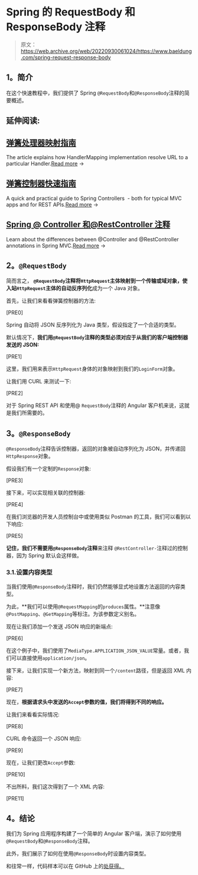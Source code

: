 # Spring 的 RequestBody 和 ResponseBody 注释

> 原文：<https://web.archive.org/web/20220930061024/https://www.baeldung.com/spring-request-response-body>

## **1。简介**

在这个快速教程中，我们提供了 Spring `@RequestBody`和`@ResponseBody`注释的简要概述。

## 延伸阅读:

## [弹簧处理器映射指南](/web/20220727020632/https://www.baeldung.com/spring-handler-mappings)

The article explains how HandlerMapping implementation resolve URL to a particular Handler.[Read more](/web/20220727020632/https://www.baeldung.com/spring-handler-mappings) →

## [弹簧控制器快速指南](/web/20220727020632/https://www.baeldung.com/spring-controllers)

A quick and practical guide to Spring Controllers  - both for typical MVC apps and for REST APIs.[Read more](/web/20220727020632/https://www.baeldung.com/spring-controllers) →

## [Spring @ Controller 和@RestController 注释](/web/20220727020632/https://www.baeldung.com/spring-controller-vs-restcontroller)

Learn about the differences between @Controller and @RestController annotations in Spring MVC.[Read more](/web/20220727020632/https://www.baeldung.com/spring-controller-vs-restcontroller) →

## **2。`@RequestBody`**

简而言之， **`@RequestBody`注释将`HttpRequest`主体映射到一个传输或域对象，使入站`HttpRequest`主体的自动反序列化**成为一个 Java 对象。

首先，让我们来看看弹簧控制器的方法:

[PRE0]

Spring 自动将 JSON 反序列化为 Java 类型，假设指定了一个合适的类型。

默认情况下，**我们用`@RequestBody`注释的类型必须对应于从我们的客户端控制器发送的 JSON:**

[PRE1]

这里，我们用来表示`HttpRequest`身体的对象映射到我们的`LoginForm`对象。

让我们用 CURL 来测试一下:

[PRE2]

对于 Spring REST API 和使用@ `RequestBody`注释的 Angular 客户机来说，这就是我们所需要的。

## **3。`@ResponseBody`**

`@ResponseBody`注释告诉控制器，返回的对象被自动序列化为 JSON，并传递回`HttpResponse`对象。

假设我们有一个定制的`Response`对象:

[PRE3]

接下来，可以实现相关联的控制器:

[PRE4]

在我们浏览器的开发人员控制台中或使用类似 Postman 的工具，我们可以看到以下响应:

[PRE5]

**记住，我们不需要用`@ResponseBody`注释**来注释 `@RestController-`注释过的控制器，因为 Spring 默认会这样做。

### 3.1.设置内容类型

当我们使用`@ResponseBody`注释时，我们仍然能够显式地设置方法返回的内容类型。

为此，**我们可以使用`@RequestMapping`的`produces`属性。**注意像`@PostMapping`、`@GetMapping`等标注。为该参数定义别名。

现在让我们添加一个发送 JSON 响应的新端点:

[PRE6]

在这个例子中，我们使用了`MediaType.APPLICATION_JSON_VALUE`常量。或者，我们可以直接使用`application/json`。

接下来，让我们实现一个新方法，映射到同一个`/content`路径，但是返回 XML 内容:

[PRE7]

现在，**根据请求头中发送的`Accept`参数的值，我们将得到不同的响应。**

让我们来看看实际情况:

[PRE8]

CURL 命令返回一个 JSON 响应:

[PRE9]

现在，让我们更改`Accept`参数:

[PRE10]

不出所料，我们这次得到了一个 XML 内容:

[PRE11]

## **4。结论**

我们为 Spring 应用程序构建了一个简单的 Angular 客户端，演示了如何使用 `@RequestBody`和`@ResponseBody`注释。

此外，我们展示了如何在使用`@ResponseBody`时设置内容类型。

和往常一样，代码样本可以在 GitHub 上的[处获得。](https://web.archive.org/web/20220727020632/https://github.com/eugenp/tutorials/tree/master/spring-boot-rest)